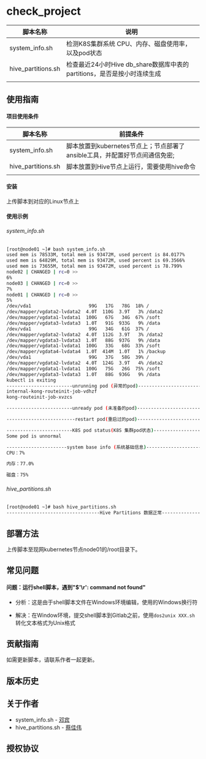 # check_project
| 脚本名称           | 说明                                                         |
| ------------------ | ------------------------------------------------------------ |
| system_info.sh     | 检测K8S集群系统 CPU、内存、磁盘使用率，以及pod状态           |
| hive_partitions.sh | 检查最近24小时Hive db_share数据库中表的partitions，是否是按小时连续生成 |
|                    |                                                              |




## 使用指南

#### 项目使用条件

| 脚本名称           | 前提条件                                                     |
| ------------------ | ------------------------------------------------------------ |
| system_info.sh     | 脚本放置到kubernetes节点上；节点部署了ansible工具，并配置好节点间通信免密; |
| hive_partitions.sh | 脚本放置到Hive节点上运行，需要使用hive命令                   |
|                    |                                                              |

#### 安装

上传脚本到对应的Linux节点上



#### 使用示例

###### system_info.sh

~~~bash
[root@node01 ~]# bash system_info.sh
used mem is 78533M, total mem is 93472M, used percent is 84.0177%
used mem is 64829M, total mem is 93472M, used percent is 69.3566%
used mem is 73655M, total mem is 93472M, used percent is 78.799%
node02 | CHANGED | rc=0 >>
6%
node03 | CHANGED | rc=0 >>
7%
node01 | CHANGED | rc=0 >>
5%
/dev/vda1                     99G   17G   78G  18% /
/dev/mapper/vgdata2-lvdata2  4.0T  110G  3.9T   3% /data2
/dev/mapper/vgdata1-lvdata1  100G   67G   34G  67% /soft
/dev/mapper/vgdata3-lvdata3  1.0T   91G  933G   9% /data
/dev/vda1                     99G   34G   61G  37% /
/dev/mapper/vgdata2-lvdata2  4.0T  112G  3.9T   3% /data2
/dev/mapper/vgdata3-lvdata3  1.0T   88G  937G   9% /data
/dev/mapper/vgdata1-lvdata1  100G   33G   68G  33% /soft
/dev/mapper/vgdata4-lvdata4  1.0T  414M  1.0T   1% /backup
/dev/vda1                     99G   37G   58G  39% /
/dev/mapper/vgdata2-lvdata2  4.0T  124G  3.9T   4% /data2
/dev/mapper/vgdata1-lvdata1  100G   75G   26G  75% /soft
/dev/mapper/vgdata3-lvdata3  1.0T   88G  936G   9% /data
kubectl is exiting
------------------------unrunning pod (异常的pod)-----------------------------------
internal-kong-routeinit-job-vdhzf
kong-routeinit-job-xvzcs

------------------------unready pod (未准备的pod)-----------------------------------

-------------------------restart pod(重启过的pod)-----------------------------------

------------------------K8S pod status(K8S 集群pod状态)------------------------------
Some pod is unnormal

----------------------system base info (系统基础信息)-------------------------------
CPU：7%

内存：77.0%

磁盘：75%
~~~

###### hive_partitions.sh

~~~bash
[root@node01 ~]# bash hive_partitions.sh
----------------------------------Hive Partitions 数据正常-----------------------------------
~~~



## 部署方法

上传脚本至现网kubernetes节点node01的/root目录下。



## 常见问题

#### 问题：运行shell脚本，遇到"$'\r': command not found"

- 分析：这是由于shell脚本文件在Windows环境编辑，使用的Windows换行符

- 解决：在Window环境，提交shell脚本到Gitlab之前，使用`dos2unix XXX.sh`转化文本格式为Unix格式



## 贡献指南
如需更新脚本，请联系作者一起更新。




## 版本历史




## 关于作者

* system_info.sh - [邓宾](mailto:bin.deng@rootcloud.com)
* hive_partitions.sh - [蔡佳伟](mailto:jiawei.cai@rootcloud.com)



## 授权协议

